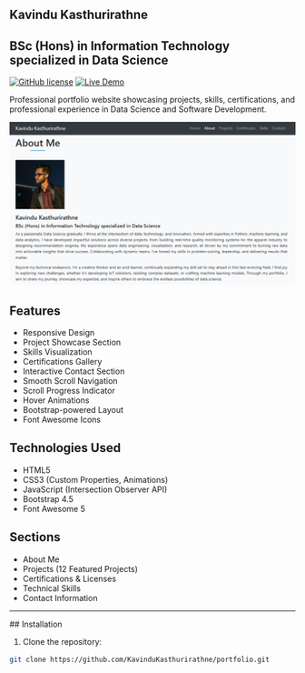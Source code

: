 ## Kavindu Kasthurirathne
## BSc (Hons) in Information Technology specialized in Data Science

[![GitHub license](https://img.shields.io/badge/license-MIT-blue.svg)](https://github.com/KavinduKasthurirathne/portfolio/blob/main/LICENSE)
[![Live Demo](https://img.shields.io/badge/Live-Demo-brightgreen)]([https://your-portfolio-link.com](https://kavindukasthurirathne.github.io/Portfolio-KavinduKasthurirathne/))

Professional portfolio website showcasing projects, skills, certifications, and professional experience in Data Science and Software Development.

![Portfolio Preview](images/portfolio.png)

## Features

- Responsive Design
- Project Showcase Section
- Skills Visualization
- Certifications Gallery
- Interactive Contact Section
- Smooth Scroll Navigation
- Scroll Progress Indicator
- Hover Animations
- Bootstrap-powered Layout
- Font Awesome Icons

## Technologies Used

- HTML5
- CSS3 (Custom Properties, Animations)
- JavaScript (Intersection Observer API)
- Bootstrap 4.5
- Font Awesome 5

## Sections

- About Me
- Projects (12 Featured Projects)
- Certifications & Licenses
- Technical Skills
- Contact Information

<hr>
## Installation

1. Clone the repository:
```bash
git clone https://github.com/KavinduKasthurirathne/portfolio.git
```
